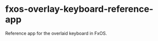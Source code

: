 fxos-overlay-keyboard-reference-app
===================================

Reference app for the overlaid keyboard in FxOS.
